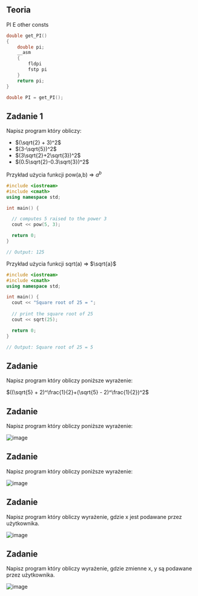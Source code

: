 ## Teoria

PI
E 
other consts

```cpp
double get_PI()
{
    double pi;
    __asm
    {
        fldpi
        fstp pi
    }
    return pi;
}

double PI = get_PI();
```


## Zadanie 1
Napisz program który obliczy:
- $(\sqrt{2} + 3)^2$
- $(3-\sqrt{5})^2$
- $(3\sqrt{2}+2\sqrt{3})^2$
- $(0.5\sqrt{2}-0.3\sqrt{3})^2$

Przykład użycia funkcji pow(a,b) => $a^b$
```cpp
#include <iostream>
#include <cmath>
using namespace std;

int main() {

  // computes 5 raised to the power 3
  cout << pow(5, 3);

  return 0;
}

// Output: 125
```

Przykład użycia funkcji sqrt(a) => $\sqrt{a}$
```cpp
#include <iostream>
#include <cmath>
using namespace std;

int main() {
  cout << "Square root of 25 = ";
   
  // print the square root of 25
  cout << sqrt(25);

  return 0;
}

// Output: Square root of 25 = 5
```

## Zadanie
Napisz program który obliczy poniższe wyrażenie:

$((\sqrt{5} + 2)^\frac{1}{2}+(\sqrt{5} - 2)^\frac{1}{2})^2$

## Zadanie 
Napisz program który obliczy poniższe wyrażenie:

![image](https://user-images.githubusercontent.com/26519123/201484500-f274811b-7ec3-476a-9d5b-b2f96eaa03d4.png)

## Zadanie
Napisz program który obliczy poniższe wyrażenie:

![image](https://user-images.githubusercontent.com/26519123/201484515-c78752d9-8c0b-4b41-88ae-82ff83e234b6.png)

## Zadanie
Napisz program który obliczy wyrażenie, gdzie x jest podawane przez użytkownika.

![image](https://user-images.githubusercontent.com/26519123/201484546-66a92ced-7506-4852-aaf3-5d34e423f97b.png)

## Zadanie
Napisz program który obliczy wyrażenie, gdzie zmienne x, y są podawane przez użytkownika.

![image](https://user-images.githubusercontent.com/26519123/201484598-61570c2e-3161-4d80-853e-8b555d28b2d5.png)




